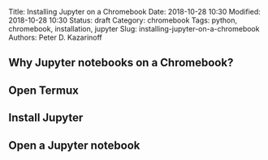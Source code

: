 Title: Installing Jupyter on a Chromebook
Date: 2018-10-28 10:30
Modified: 2018-10-28 10:30
Status: draft
Category: chromebook
Tags: python, chromebook, installation, jupyter
Slug: installing-jupyter-on-a-chromebook
Authors: Peter D. Kazarinoff

## Why Jupyter notebooks on a Chromebook?

## Open Termux

## Install Jupyter

## Open a Jupyter notebook
